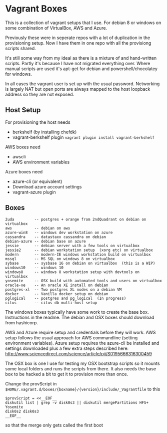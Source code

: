 
Vagrant Boxes
=============

This is a collection of vagrant setups that I use. For debian 8 or windows on 
some combination of VirtualBox, AWS and Azure.

Previously these were in seperate repos with a lot of duplication in the
provisioning setup.  Now I have them in one repo with all the provisiong
scripts shared.

It's still some way from my ideal as there is a mixture of and hand-written
scripts.  Partly it's because I have not migrated everything
over. Where manual scripts are used it's apt-get for debian and
powershell/chocolatey for windows.

In all cases the vagrant user is set up with the usual password. Networking is
largely NAT but open ports are always mapped to the host loopback address so
they are not exposed.

Host Setup
----------

For provisioning the host needs

* berkshelf  (by installing chefdk)
* vagrant-berkshelf plugin   `vagrant plugin install vagrant-berkshelf`

AWS boxes need

* awscli
* AWS environment variables

Azure boxes need

* azure-cli  (or equivalent)
* Download azure account settings
* vagrant-azure plugin

Boxes
----

```
2uda         -- postgres + orange from 2ndQuadrant on debian on virtualbox
aws          -- debian on aws
azure-win8   -- windows dev workstation on azure
cassandra    -- datastaxx cassandra on debian
debian-azure -- debian base on azure
jessie       -- debian server with a few tools on virtualbox
jessie2      -- debian workstation setup  (xorg etc) on virtualbox
modern       -- modern-IE windows workstation build on virtualbox
mssql        -- MS SQL on windows 8 on virtualbox
sybase       -- sysbase 16 on debian on virtualbox  (this is a WIP)
windows10    -- windows 10
windows8     -- windows 8 workstation setup with devtools on virtualbox
yosemite     -- OSX build with automated tools and users on virtualbox
oracle-xe    -- An oracle XE install on debian
postgres-xl  -- Two postgres XL nodes on a debian VM
docker       -- Vanilla docker setup on debian
pglogical    -- postgres and pg_logical  (In progress)
citus        -- citus db multi-host setup
```


The windows boxes typically have some work to create the base box.
Instructions in the readme. The debian and OSX boxes should download from
hashicorp.

AWS and Azure require setup and credentials before they will work. AWS setup
follows the usual approach for AWS commandline (setting environment
variables). Azure setup requires the azure-cli be installed and settings
downloaded plus a few extra steps described here:
http://www.sciencedirect.com/science/article/pii/S0195666316300459

The OSX box is one I use for testing my OSX bootstrap scripts so it mounts
some local folders and runs the scripts from there. It also needs the base box
to be hacked a bit to get it to provision more than once.

Change the provScript in
`$HOME/.vagrant.d/boxes/{boxname}/{version}/include/_Vagrantfile` to this


```
$provScript = <<__EOF__
diskutil list | grep -v disk0s3 || diskutil mergePartitions HFS+ Yosemite
disk0s2 disk0s3
__EOF__
```

so that the merge only gets called the first boot


